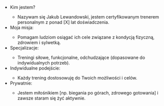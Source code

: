  <ul class="primary-list">
            <li class="primary-element">Kim jestem?</li>
            <ul class="secondary-list">
              <li class="secondary-element">Nazywam się Jakub Lewandowski, jestem certyfikowanym trenerem personalnym z
                ponad [X] lat doświadczenia.</li>
            </ul>
            <li class="primary-element">Moja misja:</li>
            <ul class="secondary-list">
              <li class="secondary-element">Pomagam ludziom osiągać ich cele związane z kondycją fizyczną, zdrowiem i
                sylwetką.</li>
            </ul>
            <li class="primary-element">Specjalizacje:</li>
            <ul class="secondary-list">
              <li class="secondary-element">Treningi siłowe, funkcjonalne, odchudzające (dopasowane do indywidualnych
                potrzeb).</li>
            </ul>
            <li class="primary-element">Indywidualne podejście:</li>
            <ul class="secondary-list">
              <li class="secondary-element">Każdy trening dostosowuję do Twoich możliwości i celów.</li>
            </ul>
            <li class="primary-element">Prywatnie:</li>
            <ul class="secondary-list">
              <li class="secondary-element">Jestem miłośnikiem [np. biegania po górach, zdrowego gotowania] i zawsze
                staram się żyć aktywnie.</li>
            </ul>
          </ul>